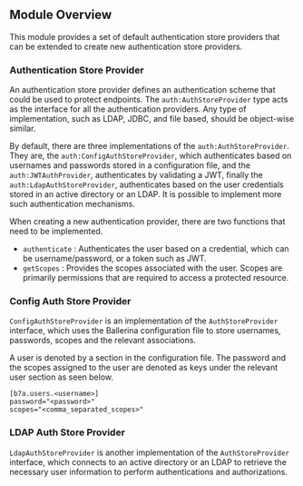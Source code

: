 ## Module Overview

This module provides a set of default authentication store providers that can be extended to create new authentication store providers. 

### Authentication Store Provider

An authentication store provider defines an authentication scheme that could be used to protect endpoints. The `auth:AuthStoreProvider` type acts as the interface for all the authentication providers. Any type of implementation, such as LDAP, JDBC, and file based, should be object-wise similar. 

By default, there are three implementations of the `auth:AuthStoreProvider`. They are, the `auth:ConfigAuthStoreProvider`,
which authenticates based on usernames and passwords stored in a configuration file, and the `auth:JWTAuthProvider`,
authenticates by validating a JWT, finally the `auth:LdapAuthStoreProvider`, authenticates based on the
user credentials stored in an active directory or an LDAP. It is possible to implement more such authentication
mechanisms.

When creating a new authentication provider, there are two functions that need to be implemented. 
- `authenticate` : Authenticates the user based on a credential, which can be username/password, or a token such as JWT.
- `getScopes` : Provides the scopes associated with the user. Scopes are primarily permissions that are required to access a protected resource. 

### Config Auth Store Provider

`ConfigAuthStoreProvider` is an implementation of the `AuthStoreProvider` interface, which uses the Ballerina configuration file
 to store usernames, passwords, scopes and the relevant associations.

A user is denoted by a section in the configuration file. The password and the scopes assigned to the user are denoted
 as keys under the relevant user section as seen below. 

 ```
 [b7a.users.<username>]
 password="<password>"
 scopes="<comma_separated_scopes>"
 ```

 ### LDAP Auth Store Provider

`LdapAuthStoreProvider` is another implementation of the `AuthStoreProvider` interface, which connects to an active
directory or an LDAP to retrieve the necessary user information to perform authentications and authorizations.

